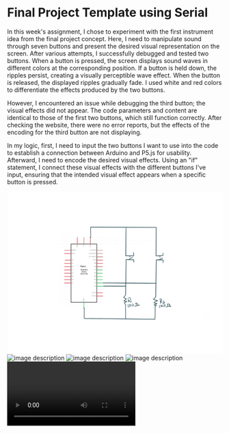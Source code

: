 # Final Project Template using Serial

In this week's assignment, I chose to experiment with the first instrument idea from the final project concept. Here, I need to manipulate sound through seven buttons and present the desired visual representation on the screen. After various attempts, I successfully debugged and tested two buttons. When a button is pressed, the screen displays sound waves in different colors at the corresponding position. If a button is held down, the ripples persist, creating a visually perceptible wave effect. When the button is released, the displayed ripples gradually fade. I used white and red colors to differentiate the effects produced by the two buttons.

However, I encountered an issue while debugging the third button; the visual effects did not appear. The code parameters and content are identical to those of the first two buttons, which still function correctly. After checking the website, there were no error reports, but the effects of the encoding for the third button are not displaying.

In my logic, first, I need to input the two buttons I want to use into the code to establish a connection between Arduino and P5.js for usability. Afterward, I need to encode the desired visual effects. Using an "if" statement, I connect these visual effects with the different buttons I've input, ensuring that the intended visual effect appears when a specific button is pressed.

![image description](./1.jpg)
![image description](./2.png)
![image description](./3.png)
![image description](./4.png)
![video description](./a.MOV)
